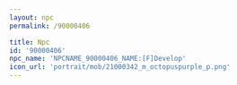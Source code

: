 ```yaml
---
layout: npc
permalink: /90000406

title: Npc
id: '90000406'
npc_name: 'NPCNAME_90000406_NAME:[F]Develop'
icon_url: 'portrait/mob/21000342_m_octopuspurple_p.png'
---
```

